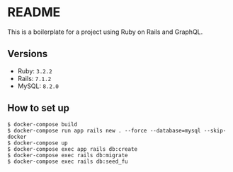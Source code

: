 # README

This is a boilerplate for a project using Ruby on Rails and GraphQL.

## Versions

- Ruby: `3.2.2`
- Rails: `7.1.2`
- MySQL: `8.2.0`

## How to set up

```
$ docker-compose build
$ docker-compose run app rails new . --force --database=mysql --skip-docker
$ docker-compose up
$ docker-compose exec app rails db:create
$ docker-compose exec rails db:migrate
$ docker-compose exec rails db:seed_fu
```
